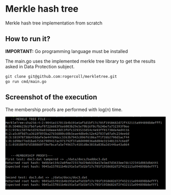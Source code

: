 # Merkle hash tree

Merkle hash tree implementation from scratch

## How to run it?

**IMPORTANT:** Go programming language must be installed

The main.go uses the implemented merkle tree library to get the results asked in Data Protection subject.

```
git clone git@github.com:rogercoll/merkletree.git
go run cmd/main.go
```


## Screenshot of the execution

The membership proofs are performed with log(n) time. 

![alt text](https://github.com/rogercoll/merkletree/blob/main/img/screenshot.png?raw=true)

